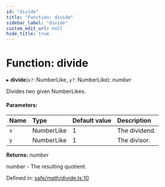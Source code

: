 ```yaml
---
id: "divide"
title: "Function: divide"
sidebar_label: "divide"
custom_edit_url: null
hide_title: true
---
```


# Function: divide

▸ **divide**(`x?`: NumberLike, `y?`: NumberLike): *number*

Divides two given NumberLikes.

#### Parameters:

Name | Type | Default value | Description |
:------ | :------ | :------ | :------ |
`x` | NumberLike | 1 | The dividend.   |
`y` | NumberLike | 1 | The divisor.   |

**Returns:** *number*

number - The resulting quotient.

Defined in: [safe/math/divide.ts:10](https://github.com/kaihodev/hikidashi/blob/ee44aa9/src/safe/math/divide.ts#L10)
